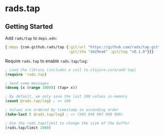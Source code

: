 # rads.tap

## Getting Started

Add `rads/tap` to `deps.edn`:

```clojure
{:deps {com.github.rads/tap {:git/url "https://github.com/rads/tap.git"
                             :git/sha "de29ea6" :git/tag "v0.1.0"}}}
```

Require `rads.tap` to enable `rads.tap/log`:

```clojure
; Load the library (includes a call to clojure.core/add-tap)
(require 'rads.tap)

; Send some messages
(doseq [x (range 1000)] (tap> x))

; By default, we only save the last 100 values in-memory
(count @rads.tap/log) ; => 100

; Values are ordered by timestamp in ascending order
(take-last 5 @rads.tap/log) ; => (995 996 997 998 999)

; Use the rads.tap/limit to change the size of the buffer
(rads.tap/limit 1000)
```
